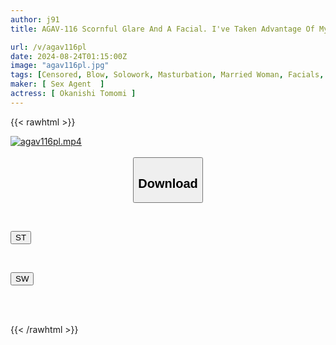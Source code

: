 ```yaml
---
author: j91
title: AGAV-116 Scornful Glare And A Facial. I've Taken Advantage Of My Weakness And Made My Brother's Wife Into A Submissive Sex Toy, And Now My Purpose In Life As A NEET Is To Splash My Thick Semen On Her Face. Tomomi Okanishi

url: /v/agav116pl
date: 2024-08-24T01:15:00Z
image: "agav116pl.jpg"
tags: [Censored, Blow, Solowork, Masturbation, Married Woman, Facials, (tag-censored)	]
maker: [ Sex Agent  ]
actress: [ Okanishi Tomomi ]
---
```



{{< rawhtml >}}

<div class="video" data-videoid="74Y218vW7rsAOJZ">
    <a href="javascript:;">
        <img src="/v/agav116pl/agav116pl.jpg" width="WIDTH" height="HEIGHT" alt="agav116pl.mp4" loading="lazy">
    </a>
</div>

<script type="text/javascript" src="https://j91.asia/asset/on-demand-st.js"></script>

<br>
  <link rel="stylesheet" href="https://j91.asia/asset/bs5.css">
  
  <center>
  <button class="btn btn-primary" type="button" data-bs-toggle="collapse" data-bs-target=".multi-collapse" aria-expanded="false" aria-controls="multiCollapseExample1 multiCollapseExample2"><h2>Download</h2></button></center>
</p>
<div class="row">
  <div class="col">
    <div class="collapse multi-collapse" id="multiCollapseExample1">
      <div class="card card-body">
	      	      <br>
<div class="buttons">  
<p><a href="/v/agav116pl/st.html" target="_blank"><button class="btn-hover color-3"><i class="fa fa-download"></i> ST</button></a></p></div>
    </div>
  </div>
</div>
  <div class="col">
    <div class="collapse multi-collapse" id="multiCollapseExample2">
      <div class="card card-body">
	      <br>
<div class="buttons">
<p><a href="/v/agav116pl/sw.html" target="_blank"><button class="btn-hover color-2"><i class="fa fa-download"></i> SW</button></a></p></div>
<br><br>
      </div>
    </div>
  </div>
</div>

{{< /rawhtml >}}